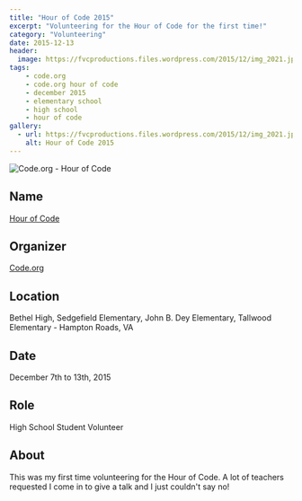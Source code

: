 ```yaml
---
title: "Hour of Code 2015"
excerpt: "Volunteering for the Hour of Code for the first time!"
category: "Volunteering"
date: 2015-12-13
header:
  image: https://fvcproductions.files.wordpress.com/2015/12/img_2021.jpg
tags:
    - code.org
    - code.org hour of code
    - december 2015
    - elementary school
    - high school
    - hour of code
gallery:
  - url: https://fvcproductions.files.wordpress.com/2015/12/img_2021.jpg
    alt: Hour of Code 2015
---
```


![Code.org - Hour of Code](https://fvcproductions.files.wordpress.com/2015/11/codeorg.png)

## Name

<a  title="Hour of Code" href="https://hourofcode.com" target="_blank" rel="noopener">Hour of Code</a>

## Organizer

[Code.org](https://code.org)

## Location

Bethel High, Sedgefield Elementary, John B. Dey Elementary, Tallwood Elementary - Hampton Roads, VA

## Date

December 7th to 13th, 2015

## Role

High School Student Volunteer

## About

This was my first time volunteering for the Hour of Code. A lot of teachers requested I come in to give a talk and I just couldn't say no!